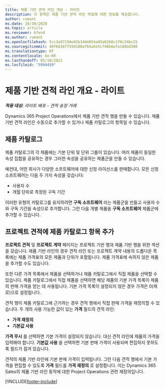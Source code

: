 ```yaml
---
title: 제품 기반 견적 라인 개요 - 라이트
description: 이 항목은 제품 기반 견적 라인 작업에 대한 정보를 제공합니다.
author: rumant
ms.date: 10/30/2020
ms.topic: article
ms.reviewer: kfend
ms.author: rumant
ms.openlocfilehash: 5cc3a97194e01b14de054a93a6268c1f0c24bc25
ms.sourcegitcommit: 40f68387f594180af64a5e5c748b6efa188bd300
ms.translationtype: HT
ms.contentlocale: ko-KR
ms.lasthandoff: 05/10/2021
ms.locfileid: "5994459"
---
```

# <a name="product-based-quote-lines-overview---lite"></a>제품 기반 견적 라인 개요 - 라이트

_**적용 대상:** 라이트 배포 - 견적 송장 거래_

Dynamics 365 Project Operations에서 제품 기반 견적 행을 만들 수 있습니다. 제품 기반 견적 라인은 수동으로 추가할 수 있거나 제품 카탈로그의 항목일 수 있습니다.

## <a name="product-catalog"></a>제품 카탈로그

제품 카탈로그의 각 제품에는 기본 단위 및 단위 그룹이 있습니다. 여러 제품이 동일한 속성 집합을 공유하는 경우 그러한 속성을 공유하는 제품군을 만들 수 있습니다. 

예컨대, 어떤 회사가 다양한 소프트웨어에 대한 신청 라이선스를 판매합니다. 모든 신청 소프트웨어는 다음 두 가지 속성을 갖습니다:

- 사용자 수
- 개월 단위로 측정된 구독 기간

이러한 유형의 카탈로그를 유지하려면 **구독 소프트웨어** 라는 제품군을 만들고 사용자 수와 구독 기간을 속성으로 추가합니다. 그런 다음 개별 제품을 **구독 소프트웨어** 제품군에 추가할 수 있습니다.

## <a name="add-product-catalog-items-to-a-project-quote"></a>프로젝트 견적에 제품 카탈로그 항목 추가

**프로젝트 견적** 및 **프로젝트 계약** 페이지는 프로젝트 기반 행과 제품 기반 행을 위한 섹션을 갖습니다. 제품 기반 라인의 경우 견적 라인 또는 프로젝트 계약 내용의 드롭다운 목록에는 제품 가격표의 모든 제품과 단위가 포함됩니다. 제품 가격표에 속하지 않은 제품을 추가할 수도 있습니다.

또한 다른 가격 목록에서 제품을 선택하거나 제품 카탈로그에서 직접 제품을 선택할 수 있습니다. 제품 카탈로그에서 직접 제품을 선택하면 해당 제품의 기본 가격 목록이 제품의 판매 가격을 얻는 데 사용됩니다. 기본 가격 목록이 설정되지 않은 경우 가격은 0(제로)으로 설정됩니다.

견적 행이 제품 카탈로그에 근거하는 경우 견적 행에서 직접 판매 가격을 재정의할 수 있습니다. 두 개의 사용 가능한 값이 있는 **가격** 필드의 견적 라인:

- **가격 재정의**
- **기본값 사용**

**가격 무시** 를 선택하면 기본 가격이 설정되지 않습니다. 대신 견적 라인에 제품의 가격을 입력해야 합니다. **기본값 사용** 을 선택하면 기본 판매 가격이 사용되며 편집하지 못하도록 필드가 잠겨 있습니다.

견적의 제품 기반 라인에 기본 판매 가격이 입력됩니다. 그런 다음 견적 행에서 기본 가격을 편집할 수 있도록 **가격** 필드를 **가격 재정의** 로 설정합니다. 이는 Dynamics 365 Sales의 제품 기반 라인 동작에 대한 Project Operations 관련 재정의입니다.


[!INCLUDE[footer-include](../../includes/footer-banner.md)]